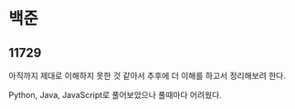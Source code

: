 # 백준

## 11729

아직까지 제대로 이해하지 못한 것 같아서 추후에 더 이해를 하고서 정리해보려 한다.

Python, Java, JavaScript로 풀어보았으나 풀때마다 어려웠다.